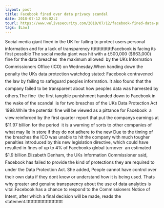 ```yaml
---
layout: post
title: Facebook fined over data privacy scandal
date: 2018-07-12 00:02:2
tourl: https://www.welivesecurity.com/2018/07/12/facebook-fined-data-privacy-scandal/
tags: [Law]
---
```

Social media giant fined in the UK for failing to protect users personal information and for a lack of transparency tttttttttttttttFacebook is facing its first possible The social media giant was hit with a Ł500,000 ($663,000) fine for the data breaches  the maximum allowed  by the UKs Information Commissioners Office (ICO) on Wednesday.When handing down the penalty the UKs data protection watchdog stated: Facebook contravened the law by failing to safeguard peoples information. It also found that the company failed to be transparent about how peoples data was harvested by others.The fine  the first tangible punishment handed down to Facebook in the wake of the scandal  is for two breaches of the UKs Data Protection Act 1998.While the potential fine will be viewed as a pittance for Facebook  a view reinforced by the first quarter report that put the companys earnings at $11.97 billion for the period  it is a warning of sorts to other companies of what may lie in store if they do not adhere to the new Due to the timing of the breaches the ICO was unable to hit the company with much tougher penalties introduced by this new legislation directive, which could have resulted in fines of up to 4% of Facebooks global turnover  an estimated $1.9 billion.Elizabeth Denham, the UKs Information Commissioner said, Facebook has failed to provide the kind of protections they are required to under the Data Protection Act. She added, People cannot have control over their own data if they dont know or understand how it is being used. Thats why greater and genuine transparency about the use of data analytics is vital.Facebook has a chance to respond to the Commissioners Notice of Intent, after which a final decision will be made, reads the statement.tttttttttttttttttttttttttt